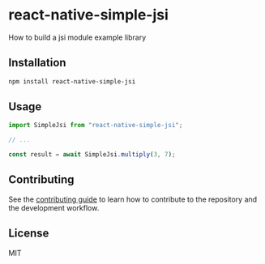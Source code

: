 # react-native-simple-jsi

How to build a jsi module example library

## Installation

```sh
npm install react-native-simple-jsi
```

## Usage

```js
import SimpleJsi from "react-native-simple-jsi";

// ...

const result = await SimpleJsi.multiply(3, 7);
```

## Contributing

See the [contributing guide](CONTRIBUTING.md) to learn how to contribute to the repository and the development workflow.

## License

MIT
